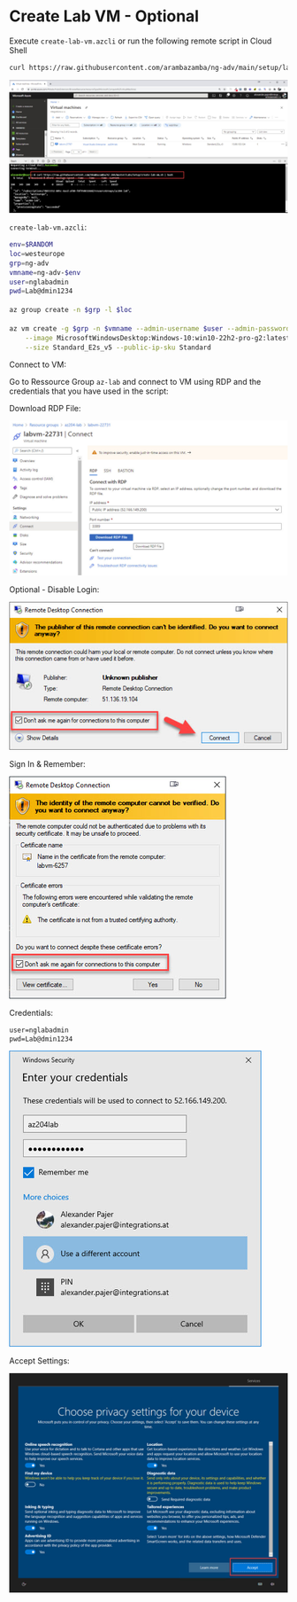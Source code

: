 # Create Lab VM - Optional

Execute `create-lab-vm.azcli` or run the following remote script in Cloud Shell

```bash
curl https://raw.githubusercontent.com/arambazamba/ng-adv/main/setup/lab-vm/create-lab-vm.azcli | bash
```

![create-labvm](_images/create-lab-vm.jpg)

`create-lab-vm.azcli`:

```bash
env=$RANDOM
loc=westeurope
grp=ng-adv
vmname=ng-adv-$env
user=nglabadmin
pwd=Lab@dmin1234

az group create -n $grp -l $loc

az vm create -g $grp -n $vmname --admin-username $user --admin-password $pwd \
    --image MicrosoftWindowsDesktop:Windows-10:win10-22h2-pro-g2:latest \
    --size Standard_E2s_v5 --public-ip-sku Standard
```

Connect to VM:

Go to Ressource Group `az-lab` and connect to VM using RDP and the credentials that you have used in the script:

Download RDP File:

![download-rdp](_images/download-rdp.jpg)

Optional - Disable Login:

![disable-login](_images/disable-login.jpg)

Sign In & Remember:

![connect-rdp](_images/trust-vm.jpg)

Credentials:

```
user=nglabadmin
pwd=Lab@dmin1234
```

![sign-in.jpg](_images/sign-in.jpg)

Accept Settings:

![accept-settings](_images/accept-settings.jpg)
